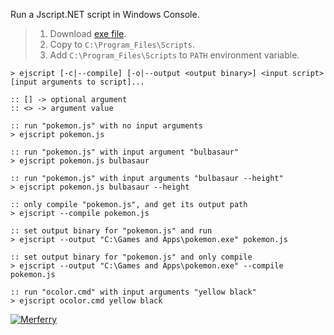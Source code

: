 Run a Jscript.NET script in Windows Console.
> 1. Download [exe file](https://raw.githubusercontent.com/winp/extra-bel/master/ecd.cmd).
> 2. Copy to `C:\Program_Files\Scripts`.
> 3. Add `C:\Program_Files\Scripts` to `PATH` environment variable.


```batch
> ejscript [-c|--compile] [-o|--output <output binary>] <input script> [input arguments to script]...

:: [] -> optional argument
:: <> -> argument value
```

```batch
:: run "pokemon.js" with no input arguments
> ejscript pokemon.js

:: run "pokemon.js" with input argument "bulbasaur"
> ejscript pokemon.js bulbasaur

:: run "pokemon.js" with input arguments "bulbasaur --height"
> ejscript pokemon.js bulbasaur --height

:: only compile "pokemon.js", and get its output path
> ejscript --compile pokemon.js

:: set output binary for "pokemon.js" and run
> ejscript --output "C:\Games and Apps\pokemon.exe" pokemon.js

:: set output binary for "pokemon.js" and only compile
> ejscript --output "C:\Games and Apps\pokemon.exe" --compile pokemon.js

:: run "ocolor.cmd" with input arguments "yellow black"
> ejscript ocolor.cmd yellow black
```


[![Merferry](https://i.imgur.com/YSdzA2n.jpg)](https://merferry.github.io)
